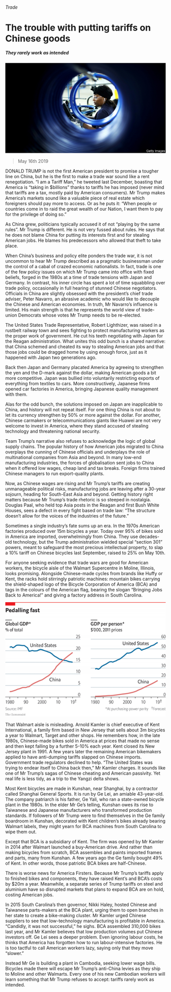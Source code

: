 ###### Trade

# The trouble with putting tariffs on Chinese goods 

##### They rarely work as intended 

![image](images/20190518_srp070.jpg) 

> May 16th 2019 

DONALD TRUMP is not the first American president to promise a tougher line on China, but he is the first to make a trade war sound like a rent renegotiation. “I am a Tariff Man,” he tweeted last December, boasting that America is “taking in $billions” thanks to tariffs he has imposed (never mind that tariffs are a tax, mostly paid by American consumers). Mr Trump makes America’s markets sound like a valuable piece of real estate which foreigners should pay more to access. Or as he puts it: “When people or countries come in to raid the great wealth of our Nation, I want them to pay for the privilege of doing so.” 

As China grew, politicians typically accused it of not “playing by the same rules”. Mr Trump is different. He is not very fussed about rules. He says that he does not blame China for putting its interests first and for stealing American jobs. He blames his predecessors who allowed that theft to take place. 

When China’s business and policy elite ponders the trade war, it is not uncommon to hear Mr Trump described as a pragmatic businessman under the control of a cabal of crazed economic nationalists. In fact, trade is one of the few policy issues on which Mr Trump came into office with fixed beliefs, forged in the 1980s at a time of trade tensions with Japan and Germany. In contrast, his inner circle has spent a lot of time squabbling over trade policy, occasionally in full hearing of stunned Chinese negotiators. Officials in China are slightly obsessed with the president’s chief trade adviser, Peter Navarro, an abrasive academic who would like to decouple the Chinese and American economies. In truth, Mr Navarro’s influence is limited. His main strength is that he represents the world view of trade-union Democrats whose votes Mr Trump needs to be re-elected. 

The United States Trade Representative, Robert Lighthizer, was raised in a rustbelt railway town and sees fighting to protect manufacturing workers as the proper work of government. He cut his teeth negotiating with Japan for the Reagan administration. What unites this odd bunch is a shared narrative: that China schemed and cheated its way to stealing American jobs and that those jobs could be dragged home by using enough force, just as it happened with Japan two generations ago. 

Back then Japan and Germany placated America by agreeing to strengthen the yen and the D-mark against the dollar, making American goods a bit more competitive. Japan was bullied into voluntarily restricting exports of everything from textiles to cars. More constructively, Japanese firms opened car factories in America, bringing Japanese quality management with them. 

Alas for the odd bunch, the solutions imposed on Japan are inapplicable to China, and history will not repeat itself. For one thing China is not about to let its currency strengthen by 50% or more against the dollar. For another, Chinese carmakers or telecommunications giants like Huawei are not very welcome to invest in America, where they stand accused of stealing technology and threatening national security. 

Team Trump’s narrative also refuses to acknowledge the logic of global supply chains. The popular history of how American jobs migrated to China overplays the cunning of Chinese officials and underplays the role of multinational companies from Asia and beyond. In many low-end manufacturing industries, the forces of globalisation sent jobs to China when it offered low wages, cheap land and tax breaks. Foreign firms trained Chinese managers to run export-quality plants. 

Now, as Chinese wages are rising and Mr Trump’s tariffs are creating unmanageable political risks, manufacturing jobs are leaving after a 30-year sojourn, heading for South-East Asia and beyond. Getting history right matters because Mr Trump’s trade rhetoric is so steeped in nostalgia. Douglas Paal, who held top Asia posts in the Reagan and first Bush White Houses, sees a defect in every fight based on trade law: “The structure doesn’t allow for the voices of the industries of the future.” 

Sometimes a single industry’s fate sums up an era. In the 1970s American factories produced over 15m bicycles a year. Today over 95% of bikes sold in America are imported, overwhelmingly from China. They use decades-old technology, but the Trump administration wielded special “section 301” powers, meant to safeguard the most precious intellectual property, to slap a 10% tariff on Chinese bicycles last September, raised to 25% on May 10th. 

For anyone seeking evidence that trade wars are good for American workers, the bicycle aisle of the Walmart Supercentre in Moline, Illinois, looks promising. Alongside Chinese-made cycles from brands like Huffy or Kent, the racks hold stirringly patriotic machines: mountain bikes carrying the shield-shaped logo of the Bicycle Corporation of America (BCA) and tags in the colours of the American flag, bearing the slogan “Bringing Jobs Back to America!” and giving a factory address in South Carolina. 

![image](images/20190518_SRC009.png) 

That Walmart aisle is misleading. Arnold Kamler is chief executive of Kent International, a family firm based in New Jersey that sells about 3m bicycles a year to Walmart, Target and other shops. He remembers how, in the late 1980s, Chinese-made bikes sold in America at prices that made no sense and then kept falling by a further 5-10% each year. Kent closed its New Jersey plant in 1991. A few years later the remaining American bikemakers applied to have anti-dumping tariffs slapped on Chinese imports. Government trade regulators declined to help. “The United States was trying to endear itself to China back then,” Mr Kamler charges. It sounds like one of Mr Trump’s sagas of Chinese cheating and American passivity. Yet real life is less tidy, as a trip to the Yangzi delta shows. 

Most Kent bicycles are made in Kunshan, near Shanghai, by a contractor called Shanghai General Sports. It is run by Ge Lei, an amiable 43-year-old. The company patriarch is his father, Ge Yali, who ran a state-owned bicycle plant in the 1980s. In the elder Mr Ge’s telling, Kunshan owes its rise to Taiwanese and Japanese manufacturers who transformed production standards. If followers of Mr Trump were to find themselves in the Ge family boardroom in Kunshan, decorated with Kent children’s bikes already bearing Walmart labels, they might yearn for BCA machines from South Carolina to wipe them out. 

Except that BCA is a subsidiary of Kent. The firm was opened by Mr Kamler in 2014 after Walmart launched a buy-American drive. And rather than making bicycles from scratch, BCA assembles and paints imported frames and parts, many from Kunshan. A few years ago the Ge family bought 49% of Kent. In other words, those patriotic BCA bikes are half-Chinese. 

There is worse news for America Firsters. Because Mr Trump’s tariffs apply to finished bikes and components, they have raised Kent’s and BCA’s costs by $20m a year. Meanwhile, a separate series of Trump tariffs on steel and aluminium have so disrupted markets that plans to expand BCA are on hold, costing American jobs. 

In 2015 South Carolina’s then governor, Nikki Haley, hosted Chinese and Taiwanese parts-makers at the BCA plant, urging them to open branches in her state to create a bike-making cluster. Mr Kamler urged Chinese suppliers to see that low-technology manufacturing is profitable in America. “Candidly, it was not successful,” he sighs. BCA assembled 310,000 bikes last year, and Mr Kamler believes that low production volumes put Chinese investors off. Ge Lei sees a deeper problem. Even ignoring labour costs, he thinks that America has forgotten how to run labour-intensive factories. He is too tactful to call American workers lazy, saying only that they move “slower.” 

Instead Mr Ge is building a plant in Cambodia, seeking lower wage bills. Bicycles made there will escape Mr Trump’s anti-China levies as they ship to Moline and other Walmarts. Every one of his new Cambodian workers will learn something that Mr Trump refuses to accept: tariffs rarely work as intended. 

